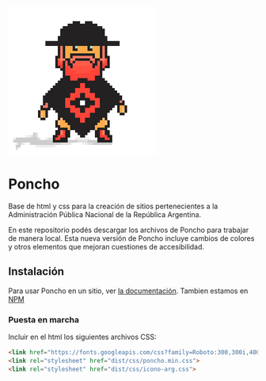 ![Poncho](img/poncho.gif)

# Poncho

Base de html y css para la creación de sitios pertenecientes a la Administración Pública Nacional de la República Argentina.

En este repositorio podés descargar los archivos de Poncho para trabajar de manera local.
Esta nueva versión de Poncho incluye cambios de colores y otros elementos que mejoran cuestiones de accesibilidad.

## Instalación

Para usar Poncho en un sitio, ver [la documentación](http://argob.github.io/poncho).
Tambien estamos en [NPM](https://www.npmjs.com/package/ar-poncho)
### Puesta en marcha

Incluir en el html los siguientes archivos CSS:

```html
<link href="https://fonts.googleapis.com/css?family=Roboto:300,300i,400,400i,500,500i,700,700i" rel="stylesheet">
<link rel="stylesheet" href="dist/css/poncho.min.css">
<link rel="stylesheet" href="dist/css/icono-arg.css">
```

